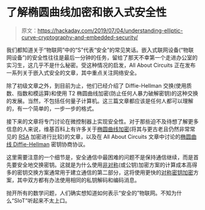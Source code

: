 # 了解椭圆曲线加密和嵌入式安全性

> 原文：<https://hackaday.com/2019/07/04/understanding-elliptic-curve-cryptography-and-embedded-security/>

我们都知道关于“物联网”中的“S”代表“安全”的常见笑话。嵌入式联网设备(“物联网设备”)的安全性往往是最后一分钟的任务，留给了那天不幸第一个走进办公室的实习生，这几乎不是什么秘密。受这种情况的启发，All About Circuits 正在发布一系列关于嵌入式安全的文章，其中重点关注网络安全。

除了初级文章之外，到目前为止，他们已经介绍了 Diffie-Hellman 交换(使用质数、指数和模运算)和使用 T2 椭圆曲线加密(防止任何人暴力破解密钥)的这种交换的发展。当然，不包括任何量子计算机。这三篇文章都应该是任何人都可以理解的，有一个简单的，一步一步的格式。

接下来的文章将专门讨论在微控制器上实现安全性。对于那些迫不及待想了解更多信息的人来说，维基百科上有许多关于[椭圆曲线加密](https://en.wikipedia.org/wiki/Elliptic-curve_cryptography)(将其与更古老且仍然非常常见的 [RSA](https://en.wikipedia.org/wiki/RSA_%28cryptosystem%29) 加密进行比较)的文章，以及在 All About Circuits 文章中讨论的[椭圆曲线 Diffie-Hellman](https://en.wikipedia.org/wiki/Elliptic_Curve_Diffie%E2%80%93Hellman) 密钥协商协议。

这里需要注意的一个细节是，安全通信中最困难的问题不是保持通信继续，而是首先要安全地交换密钥。这就是为什么使用[非对称](https://en.wikipedia.org/wiki/Public-key_cryptography)(或公钥)加密方案的计算成本高得多的密钥交换方案通常用于建立通信的第二部分，这将使用更快的[对称密钥加密](https://en.wikipedia.org/wiki/Symmetric-key_algorithm)方案，其中双方都有办法使用相同的私钥解码和编码消息。

抛开所有的数学问题，人们确实想知道如何表示“安全的”物联网。不知为什么“SIoT”听起来不太上口。